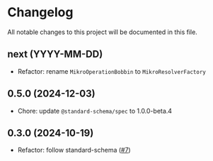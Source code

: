 # Changelog

All notable changes to this project will be documented in this file.

## next (YYYY-MM-DD)

* Refactor: rename `MikroOperationBobbin` to `MikroResolverFactory`

## 0.5.0 (2024-12-03)

* Chore: update `@standard-schema/spec` to 1.0.0-beta.4

## 0.3.0 (2024-10-19)

* Refactor: follow standard-schema ([#7](https://github.com/modevol-com/gqloom/pull/7))
